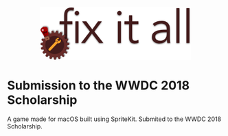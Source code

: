 <p align="center">
  <img src="icon.png" width=70%>
</p>

# Submission to the WWDC 2018 Scholarship

A game made for macOS built using SpriteKit. Submited to the WWDC 2018 Scholarship. 
